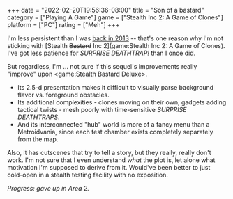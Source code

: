+++
date = "2022-02-20T19:56:36-08:00"
title = "Son of a bastard"
category = ["Playing A Game"]
game = ["Stealth Inc 2: A Game of Clones"]
platform = ["PC"]
rating = ["Meh"]
+++

I'm less persistent than I was [back in 2013]($SiteBaseURL$2013/06/20/stealth-maybe-bastard-definitely/) -- that's one reason why I'm not sticking with [Stealth <s>Bastard</s> Inc 2](game:Stealth Inc 2: A Game of Clones).  I've got less patience for <i>SURPRISE DEATHTRAP!</i> than I once did.

But regardless, I'm ... not sure if this sequel's improvements really "improve" upon <game:Stealth Bastard Deluxe>.

* Its 2.5-d presentation makes it difficult to visually parse background flavor vs. foreground obstacles.
* Its additional complexities - clones moving on their own, gadgets adding tactical twists - mesh poorly with time-sensitive <i>SURPRISE DEATHTRAPS</i>.
* And its interconnected "hub" world is more of a fancy menu than a Metroidvania, since each test chamber exists completely separately from the map.

Also, it has cutscenes that try to tell a story, but they really, really don't work.  I'm not sure that I even understand <i>what</i> the plot is, let alone what motivation I'm supposed to derive from it.  Would've been better to just cold-open in a stealth testing facility with no exposition.

<i>Progress: gave up in Area 2.</i>
